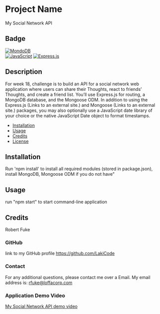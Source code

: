 # Project Name

My Social Network API

## Badge

[![MondoDB](https://img.shields.io/badge/MySQL-%23E34F26.svg?style=for-the-badge&logo=MongoDB&logoColor=white)](https://shields.io/)  
[![JavaScript](https://img.shields.io/badge/inquirer-%231572B6.svg?style=for-the-badge&logo=JavaScript&logoColor=white)](https://shields.io/)
[![Express.js](https://img.shields.io/badge/express.js-%23404d59.svg?style=for-the-badge&logo=express&logoColor=%2361DAFB)](https://shields.io/)

## Description

For week 18, challenge is to build an API for a social network web application where users can share their Thoughts, react to friends’ Thoughts, and create a friend list. You’ll use Express.js for routing, a MongoDB database, and the Mongoose ODM. In addition to using the Express.js (Links to an external site.) and Mongoose (Links to an external site.) packages, you may also optionally use a JavaScript date library of your choice or the native JavaScript Date object to format timestamps.

- [Installation](#installation)
- [Usage](#usage)
- [Credits](#credits)
- [License](#license)

## Installation

Run 'npm install' to install all required modules (stored in package.json), install MongoDB, Mongoose ODM if you do not have"

## Usage

run "npm start" to start command-line application

## Credits

Robert Fuke

### GitHub

link to my GitHub profile
https://github.com/LakiCode

### Contact

For any additional questions, please contact me over a Email.
My email address is:
rfuke@loffacorp.com

### Application Demo Video

<a href="https://drive.google.com/file/d/1bq61wWj0gQauiBhyWpxELLKFiaiz_jjt/view" target="_blank">My Social Network API demo video</a>
